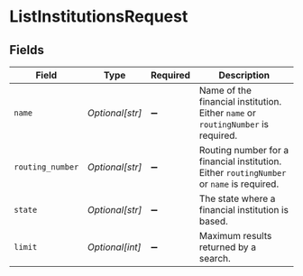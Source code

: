 # ListInstitutionsRequest


## Fields

| Field                                                                                     | Type                                                                                      | Required                                                                                  | Description                                                                               |
| ----------------------------------------------------------------------------------------- | ----------------------------------------------------------------------------------------- | ----------------------------------------------------------------------------------------- | ----------------------------------------------------------------------------------------- |
| `name`                                                                                    | *Optional[str]*                                                                           | :heavy_minus_sign:                                                                        | Name of the financial institution. Either `name` or `routingNumber` is required.          |
| `routing_number`                                                                          | *Optional[str]*                                                                           | :heavy_minus_sign:                                                                        | Routing number for a financial institution. Either `routingNumber` or `name` is required. |
| `state`                                                                                   | *Optional[str]*                                                                           | :heavy_minus_sign:                                                                        | The state where a financial institution is based.                                         |
| `limit`                                                                                   | *Optional[int]*                                                                           | :heavy_minus_sign:                                                                        | Maximum results returned by a search.                                                     |